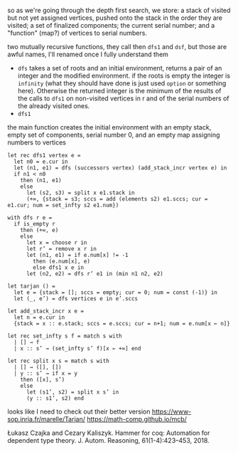 so as we're going through the depth first search, we store: a stack of visited but not yet assigned vertices, pushed onto the stack in the order they are visited; a set of finalized components; the current serial number; and a "function" (map?) of vertices to serial numbers.

two mutually recursive functions, they call then `dfs1` and `dsf`, but those are awful names, I'll renamed once I fully understand them

- `dfs` takes a set of roots and an initial environment, returns a pair of an integer and the modified environment. if the roots is empty the integer is `infinity` (what they should have done is just used `option` or something here). Otherwise the returned integer is the minimum of the results of the calls to `dfs1` on non-visited vertices in r and of the serial numbers of the already visited ones.
- `dfs1`

the main function creates the initial environment with an empty stack, empty set of components, serial number 0, and an empty map assigning numbers to vertices


```
let rec dfs1 vertex e =
  let n0 = e.cur in
  let (n1, e1) = dfs (successors vertex) (add_stack_incr vertex e) in
  if n1 < n0
    then (n1, e1)
    else
      let (s2, s3) = split x e1.stack in
      (+∞, {stack = s3; sccs = add (elements s2) e1.sccs; cur = e1.cur; num = set_infty s2 e1.num})

with dfs r e =
  if is_empty r
    then (+∞, e)
    else
      let x = choose r in
      let r’ = remove x r in
      let (n1, e1) = if e.num[x] != -1
        then (e.num[x], e)
        else dfs1 x e in
      let (n2, e2) = dfs r’ e1 in (min n1 n2, e2)

let tarjan () =
  let e = {stack = []; sccs = empty; cur = 0; num = const (-1)} in
  let (_, e’) = dfs vertices e in e’.sccs

let add_stack_incr x e =
  let n = e.cur in
  {stack = x :: e.stack; sccs = e.sccs; cur = n+1; num = e.num[x ← n]}

let rec set_infty s f = match s with
  | [] → f
  | x :: s’ → (set_infty s’ f)[x ← +∞] end

let rec split x s = match s with
  | [] → ([], [])
  | y :: s’ → if x = y
    then ([x], s’)
    else
      let (s1’, s2) = split x s’ in
      (y :: s1’, s2) end
```

looks like I need to check out their better version
https://www-sop.inria.fr/marelle/Tarjan/
https://math-comp.github.io/mcb/

Łukasz Czajka and Cezary Kaliszyk. Hammer for coq: Automation for dependent
type theory. J. Autom. Reasoning, 61(1-4):423–453, 2018.

